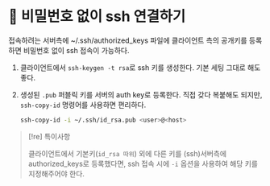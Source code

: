 # 󰏢 비밀번호 없이 ssh 연결하기


접속하려는 서버측에 ~/.ssh/authorized_keys 파일에 클라이언트 측의 공개키를 등록하면 비밀번호 없이 ssh 접속이 가능하다.

1. 클라이언트에서 `ssh-keygen -t rsa`로 ssh 키를 생성한다.
   기본 세팅 그대로 해도 좋다.

2. 생성된 `.pub` 퍼블릭 키를 서버의 auth key로 등록한다.
   직접 갖다 복붙해도 되지만, `ssh-copy-id` 명령어를 사용하면 편리하다.

   ```bash
   ssh-copy-id -i ~/.ssh/id_rsa.pub <user>@<host>
   ```


> [!re] 특이사항
>
> 클라이언트에서 기본키(`id_rsa 따위`) 외에 다른 키를 (ssh)서버측에 authorized_keys로 등록했다면, ssh 접속 시에 `-i` 옵션을 사용하여 해당 키를 지정해주어야 한다.
